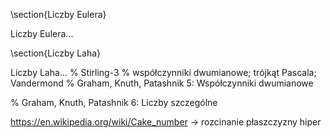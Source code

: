 \section{Liczby Eulera}

Liczby Eulera...

  

\section{Liczby Laha}

Liczby Laha... % Stirling-3
% współczynniki dwumianowe; trójkąt Pascala; Vandermond
% Graham, Knuth, Patashnik 5: Współczynniki dwumianowe

% Graham, Knuth, Patashnik 6: Liczby szczególne

https://en.wikipedia.org/wiki/Cake_number -> rozcinanie płaszczyzny hiper